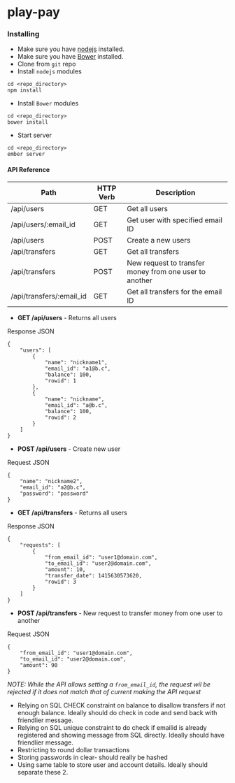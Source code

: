 play-pay
=======

### Installing

* Make sure you have [nodejs](http://nodejs.org) installed. 
* Make sure you have [Bower](http://bower.io) installed.
* Clone from `git` repo
* Install `nodejs` modules
```
cd <repo_directory>
npm install
```
* Install `Bower` modules
```
cd <repo_directory>
bower install
```
* Start server
```
cd <repo_directory>
ember server
```

#### API Reference

Path | HTTP Verb | Description
--- | --- | ---
/api/users | GET | Get all users
/api/users/:email_id | GET | Get user with specified email ID
/api/users | POST | Create a new users
/api/transfers | GET | Get all transfers
/api/transfers | POST | New request to transfer money from one user to another
/api/transfers/:email_id | GET | Get all transfers for the email ID


* **GET /api/users** - Returns all users

Response JSON

```
{
    "users": [
        {
            "name": "nickname1",
            "email_id": "a1@b.c",
            "balance": 100,
            "rowid": 1
        },
        {
            "name": "nickname",
            "email_id": "a@b.c",
            "balance": 100,
            "rowid": 2
        }
    ]
}
```
* **POST /api/users** - Create new user

Request JSON
```
{
    "name": "nickname2",
    "email_id": "a2@b.c",
    "password": "password"
}
```
* **GET /api/transfers** - Returns all users

Response JSON

```
{
    "requests": [
        {
            "from_email_id": "user1@domain.com",
            "to_email_id": "user2@domain.com",
            "amount": 10,
            "transfer_date": 1415630573620,
            "rowid": 3
        }
    ]
}
```

* **POST /api/transfers** - New request to transfer money from one user to another

Request JSON
```
{
    "from_email_id": "user1@domain.com",
    "to_email_id": "user2@domain.com",
    "amount": 90
}
```
*NOTE: While the API allows setting a `from_email_id`, the request wil be rejected if it does not match that of current making the API request*

* Relying on SQL CHECK constraint on balance to disallow transfers if not enough balance. Ideally should do check in code and send back with friendlier message.
* Relying on SQL unique constraint to do check if emailid is already registered and showing message from SQL directly. Ideally should have friendlier message.
* Restricting to round dollar transactions
* Storing passwords in clear- should really be hashed
* Using same table to store user and account details. Ideally should separate these 2.
